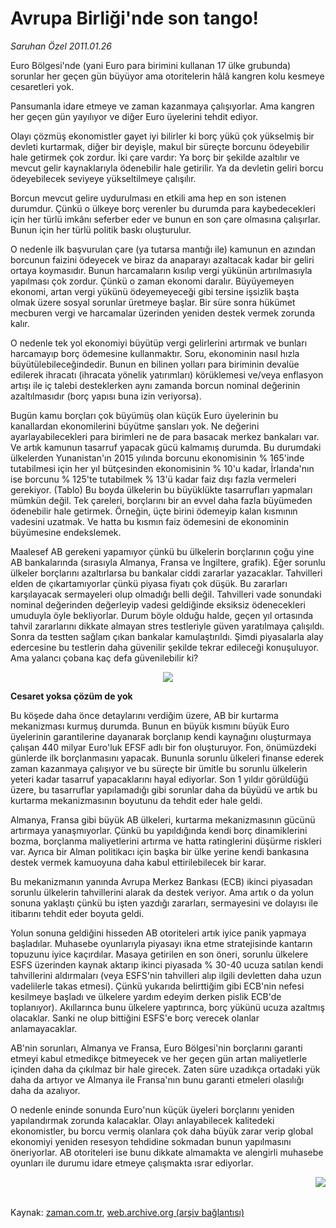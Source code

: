 # Avrupa Birliği'nde son tango!

*Saruhan Özel 2011.01.26*

<td class="columnist-detail">
<p>Euro Bölgesi'nde (yani Euro para birimini kullanan 17 ülke grubunda) sorunlar her geçen gün büyüyor ama otoritelerin hâlâ kangren kolu kesmeye cesaretleri yok.</p>
<p>
<div id="haberMetinDiv">
<p>Pansumanla idare etmeye ve zaman kazanmaya çalışıyorlar. Ama kangren her geçen gün yayılıyor ve diğer Euro üyelerini tehdit ediyor.
<p> Olayı çözmüş ekonomistler gayet iyi bilirler ki borç yükü çok yükselmiş bir devleti kurtarmak, diğer bir deyişle, makul bir süreçte borcunu ödeyebilir hale getirmek çok zordur. İki çare vardır: Ya borç bir şekilde azaltılır ve mevcut gelir kaynaklarıyla ödenebilir hale getirilir. Ya da devletin geliri borcu ödeyebilecek seviyeye yükseltilmeye çalışılır. 
<p> Borcun mevcut gelire uydurulması en etkili ama hep en son istenen durumdur. Çünkü o ülkeye borç verenler bu durumda para kaybedecekleri için her türlü imkânı seferber eder ve bunun en son çare olmasına çalışırlar. Bunun için her türlü politik baskı oluşturulur.
<p> O nedenle ilk başvurulan çare (ya tutarsa mantığı ile) kamunun en azından borcunun faizini ödeyecek ve biraz da anaparayı azaltacak kadar bir geliri ortaya koymasıdır. Bunun harcamaların kısılıp vergi yükünün artırılmasıyla yapılması çok zordur. Çünkü o zaman ekonomi daralır. Büyüyemeyen ekonomi, artan vergi yükünü ödeyemeyeceği gibi tersine işsizlik başta olmak üzere sosyal sorunlar üretmeye başlar. Bir süre sonra hükümet mecburen vergi ve harcamalar üzerinden yeniden destek vermek zorunda kalır.
<p> O nedenle tek yol ekonomiyi büyütüp vergi gelirlerini artırmak ve bunları harcamayıp borç ödemesine kullanmaktır. Soru, ekonominin nasıl hızla büyütülebileceğindedir. Bunun en bilinen yolları para biriminin devalüe edilerek ihracatı (ihracata yönelik yatırımları) körüklemesi ve/veya enflasyon artışı ile iç talebi desteklerken aynı zamanda borcun nominal değerinin azaltılmasıdır (borç yapısı buna izin veriyorsa).
<p> Bugün kamu borçları çok büyümüş olan küçük Euro üyelerinin bu kanallardan ekonomilerini büyütme şansları yok. Ne değerini ayarlayabilecekleri para birimleri ne de para basacak merkez bankaları var. Ve artık kamunun tasarruf yapacak gücü kalmamış durumda. Bu durumdaki ülkelerden Yunanistan'ın 2015 yılında borcunu ekonomisinin % 165'inde tutabilmesi için her yıl bütçesinden ekonomisinin % 10'u kadar, İrlanda'nın ise borcunu % 125'te tutabilmek % 13'ü kadar faiz dışı fazla vermeleri gerekiyor. (Tablo) Bu boyda ülkelerin bu büyüklükte tasarrufları yapmaları mümkün değil. Tek çareleri, borçlarını bir an evvel daha fazla büyümeden ödenebilir hale getirmek. Örneğin, üçte birini ödemeyip kalan kısmının vadesini uzatmak. Ve hatta bu kısmın faiz ödemesini de ekonominin büyümesine endekslemek.
<p> Maalesef AB gerekeni yapamıyor çünkü bu ülkelerin borçlarının çoğu yine AB bankalarında (sırasıyla Almanya, Fransa ve İngiltere, grafik). Eğer sorunlu ülkeler borçlarını azaltırlarsa bu bankalar ciddi zararlar yazacaklar. Tahvilleri elden de çıkartamıyorlar çünkü piyasa fiyatı çok düşük. Bu zararları karşılayacak sermayeleri olup olmadığı belli değil. Tahvilleri vade sonundaki nominal değerinden değerleyip vadesi geldiğinde eksiksiz ödenecekleri umuduyla öyle bekliyorlar. Durum böyle olduğu halde, geçen yıl ortasında tahvil zararlarını dikkate almayan stres testleriyle güven yaratılmaya çalışıldı. Sonra da testten sağlam çıkan bankalar kamulaştırıldı. Şimdi piyasalarla alay edercesine bu testlerin daha güvenilir şekilde tekrar edileceği konuşuluyor. Ama yalancı çobana kaç defa güvenilebilir ki?

<p align="center"><img src="http://web.archive.org/web/20110314024252im_/http://medya.zaman.com.tr/2011/01/26/saruhan.jpg"/>
<p><b>Cesaret yoksa çözüm de yok</b>
<p>Bu köşede daha önce detaylarını verdiğim üzere, AB bir kurtarma mekanizması kurmuş durumda. Bunun en büyük kısmını büyük Euro üyelerinin garantilerine dayanarak borçlanıp kendi kaynağını oluşturmaya çalışan 440 milyar Euro'luk EFSF adlı bir fon oluşturuyor. Fon, önümüzdeki günlerde ilk borçlanmasını yapacak. Bununla sorunlu ülkeleri finanse ederek zaman kazanmaya çalışıyor ve bu süreçte bir ümitle bu sorunlu ülkelerin yeteri kadar tasarruf yapacaklarını hayal ediyorlar. Son 1 yıldır görüldüğü üzere, bu tasarruflar yapılamadığı gibi sorunlar daha da büyüdü ve artık bu kurtarma mekanizmasının boyutunu da tehdit eder hale geldi.
<p> Almanya, Fransa gibi büyük AB ülkeleri, kurtarma mekanizmasının gücünü artırmaya yanaşmıyorlar. Çünkü bu yapıldığında kendi borç dinamiklerini bozma, borçlanma maliyetlerini artırma ve hatta ratinglerini düşürme riskleri var. Ayrıca bir Alman politikacı için başka bir ülke yerine kendi bankasına destek vermek kamuoyuna daha kabul ettirilebilecek bir karar.
<p> Bu mekanizmanın yanında Avrupa Merkez Bankası (ECB) ikinci piyasadan sorunlu ülkelerin tahvillerini alarak da destek veriyor. Ama artık o da yolun sonuna yaklaştı çünkü bu işten yazdığı zararları, sermayesini ve dolayısı ile itibarını tehdit eder boyuta geldi.
<p> Yolun sonuna geldiğini hisseden AB otoriteleri artık iyice panik yapmaya başladılar. Muhasebe oyunlarıyla piyasayı ikna etme stratejisinde kantarın topuzunu iyice kaçırdılar. Masaya getirilen en son öneri, sorunlu ülkelere ESFS üzerinden kaynak aktarıp ikinci piyasada % 30-40 ucuza satılan kendi tahvillerini aldırmaları (veya ESFS'nin tahvilleri alıp ilgili devletten daha uzun vadelilerle takas etmesi). Çünkü yukarıda belirttiğim gibi ECB'nin nefesi kesilmeye başladı ve ülkelere yardım edeyim derken pislik ECB'de toplanıyor). Akıllarınca bunu ülkelere yaptırınca, borç yükünü ucuza azaltmış olacaklar. Sanki ne olup bittiğini ESFS'e borç verecek olanlar anlamayacaklar.
<p> AB'nin sorunları, Almanya ve Fransa, Euro Bölgesi'nin borçlarını garanti etmeyi kabul etmedikçe bitmeyecek ve her geçen gün artan maliyetlerle içinden daha da çıkılmaz bir hale girecek. Zaten süre uzadıkça ortadaki yük daha da artıyor ve Almanya ile Fransa'nın bunu garanti etmeleri olasılığı daha da azalıyor.
<p> O nedenle eninde sonunda Euro'nun küçük üyeleri borçlarını yeniden yapılandırmak zorunda kalacaklar. Olayı anlayabilecek kalitedeki ekonomistler, bu borcu vermiş olanlara çok daha büyük zarar verip global ekonomiyi yeniden resesyon tehdidine sokmadan bunun yapılmasını öneriyorlar. AB otoriteleri ise bunu dikkate almamakta ve alengirli muhasebe oyunları ile durumu idare etmeye çalışmakta ısrar ediyorlar.
<p>
<p><p align="center"><img align="right" border="0" src="http://web.archive.org/web/20110314024252im_/http://medya.zaman.com.tr/2011/01/26/saruhan.jpg"/>
</p></p></p></p></p></p></p></p></p></p></p></p></p></p></p></p></p></p></div>
</p>


<p><br>
		 </br></p></td>

Kaynak: [zaman.com.tr](http://zaman.com.tr/yazar.do?yazino=1084336), [web.archive.org (arşiv bağlantısı)](http://web.archive.org/web/20110314024252/http://www.zaman.com.tr:80/yazar.do?yazino=1084336)
